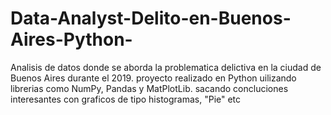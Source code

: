 # Data-Analyst-Delito-en-Buenos-Aires-Python-
Analisis de datos donde se aborda la problematica delictiva en la ciudad de Buenos Aires durante el 2019. proyecto realizado en Python uilizando librerias como NumPy, Pandas y MatPlotLib. sacando concluciones interesantes con graficos de tipo histogramas, "Pie" etc 
